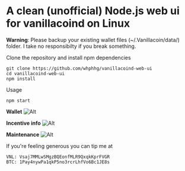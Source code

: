 # A clean (unofficial) Node.js web ui for vanillacoind on Linux
**Warning**: Please backup your existing wallet files (~/.Vanillacoin/data/) folder. I take no responsibilty if you break something.


Clone the repository and install npm dependencies
```
git clone https://github.com/whphhg/vanillacoind-web-ui
cd vanillacoind-web-ui
npm install
```

Usage
```
npm start
```

**Wallet**
![Alt](http://i.imgur.com/gh9TYYi.png)

**Incentive info**
![Alt](http://i.imgur.com/3TgWi6B.jpg)

**Maintenance**
![Alt](http://i.imgur.com/5L7eWFF.jpg)

If you're feeling generous you can tip me at
```
VNL: Vsaj7MMLwSMgzBQEonfMLR9QxqkKprFVGR
BTC: 1Pay4nywPa1qkP5no3rcrLhfVo6Bc1JE8s
```
